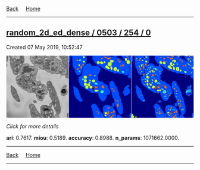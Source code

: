 
[Back](..)&nbsp;&nbsp;&nbsp;&nbsp;&nbsp;[Home](https://leapmanlab.github.io/snapshots)

---

<div class="summary"><a href="0"><h2>random_2d_ed_dense / 0503 / 254 / 0</h2></a><p>Created 07 May 2019, 10:52:47
</p><a href="0"><img src="0/media/summary.png" align="center"></a><p>
<i>Click for more details</i>
</p></div>

**ari**: 0.7617. **miou**: 0.5189. **accuracy**: 0.8988. **n_params**: 1071662.0000. 

---

[Back](..)&nbsp;&nbsp;&nbsp;&nbsp;&nbsp;[Home](https://leapmanlab.github.io/snapshots)

---